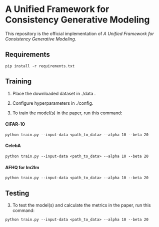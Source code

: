 # A Unified Framework for Consistency Generative Modeling

This repository is the official implementation of *A Unified Framework for Consistency Generative Modeling.*

## Requirements

```setup
pip install -r requirements.txt
```

## Training



1) Place the downloaded dataset in ./data .

2) Configure hyperparameters in ./config. 

3) To train the model(s) in the paper, run this command:

#### CIFAR-10 

```train
python train.py --input-data <path_to_data> --alpha 10 --beta 20
```

#### CelebA

```train
python train.py --input-data <path_to_data> --alpha 10 --beta 20
```

#### AFHQ for Im2Im

```train
python train.py --input-data <path_to_data> --alpha 10 --beta 20
```

## Testing


3) To test the model(s) and calculate the metrics in the paper, run this command:

```test
python train.py --input-data <path_to_data> --alpha 10 --beta 20
```
